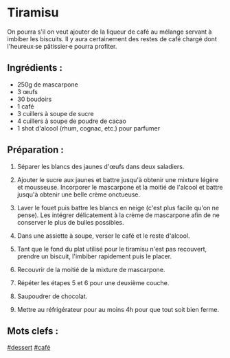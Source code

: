 Tiramisu
========

On pourra s'il on veut ajouter de la liqueur de café au mélange
servant à imbiber les biscuits. Il y aura certainement des restes
de café chargé dont l'heureux·se pâtissier·e pourra profiter.

Ingrédients :
-------------

* 250g de mascarpone
* 3 œufs
* 30 boudoirs
* 1 café
* 3 cuillers à soupe de sucre
* 4 cuillers à soupe de poudre de cacao
* 1 shot d'alcool (rhum, cognac, etc.) pour parfumer

Préparation :
-------------

1. Séparer les blancs des jaunes d'œufs dans deux saladiers.

2. Ajouter le sucre aux jaunes et battre jusqu'à obtenir une
   mixture légère et mousseuse. Incorporer le mascarpone et
   la moitié de l'alcool et battre jusqu'à obtenir une belle
   crème onctueuse.

3. Laver le fouet puis battre les blancs en neige (c'est plus
   facile qu'on ne pense). Les intégrer délicatement à la crème
   de mascarpone afin de ne conserver le plus de bulles possibles.

4. Dans une assiette à soupe, verser le café et le reste d'alcool.

5. Tant que le fond du plat utilisé pour le tiramisu n'est pas
   recouvert, prendre un biscuit, l'imbiber rapidement puis le
   placer.

6. Recouvrir de la moitié de la mixture de mascarpone.

7. Répéter les étapes 5 et 6 pour une deuxième couche.

8. Saupoudrer de chocolat.

9. Mettre au réfrigérateur pour au moins 4h pour que tout soit
   bien ferme.


Mots clefs :
------------

[#dessert](index.dessert.html)
[#café](index.café.html)
